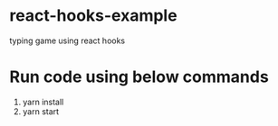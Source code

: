 # react-hooks-example
typing game using react hooks
# Run code using below commands
1. yarn install
2. yarn start 
